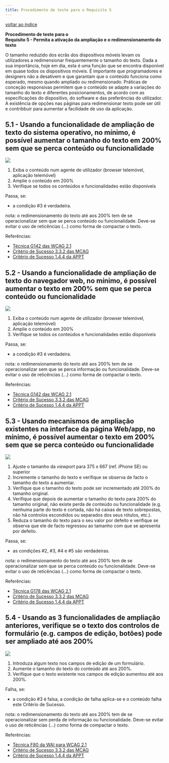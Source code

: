 ```yaml
---
title: Procedimento de teste para o Requisito 5 
---
```


[voltar ao índice](index.md)

**Procedimento de teste para o**<br>**Requisito 5 - Permita a ativação da ampliação e o redimensionamento do texto**

O tamanho reduzido dos ecrãs dos dispositivos móveis levam os utilizadores a redimensionar frequentemente o tamanho do texto. Dada a sua importância, hoje em dia, esta é uma função que se encontra disponível em quase todos os dispositivos móveis. É importante que programadores e designers não a desativem e que garantam que o conteúdo funciona como esperado, mesmo quando ampliado ou redimensionado. Práticas de conceção responsivas permitem que o conteúdo se adapte a variações do tamanho do texto e diferentes posicionamentos, de acordo com as especificações do dispositivo, do software e das preferências do utilizador. A existência de opções nas páginas para redimensionar texto pode ser útil e contribbuir para aumentar a facilidade de uso da aplicação.

## 5.1 - Usando a funcionalidade de ampliação de texto do sistema operativo, no mínimo, é possível aumentar o tamanho do texto em 200% sem que se perca conteúdo ou funcionalidade

![](https://selo.usabilidade.gov.pt/wp-content/uploads/2024/10/aspeto_critico-mobile_5-1_blue.svg)

1. Exiba o conteúdo num agente de utilizador (browser telemóvel, aplicação telemóvel)
2. Amplie o conteúdo em 200%
3. Verifique se todos os conteúdos e funcionalidades estão disponíveis

Passa, se:

- a condição #3 é verdadeira.

nota: o redimensionamento do texto até aos 200% tem de se operacionalizar sem que se perca conteúdo ou funcionalidade. Deve-se evitar o uso de reticências (...) como forma de compactar o texto.

Referências:

- [Técnica G142 das WCAG 2.1](https://www.w3.org/WAI/WCAG22/Techniques/general/G142)
- [Critério de Sucesso 3.3.2 das MCAG](https://getevinced.github.io/mcag/#scaled-text-legibility)
- [Critério de Sucesso 1.4.4 da APPT](https://appt.org/en/guidelines/wcag/success-criterion-1-4-4)

## 5.2 - Usando a funcionalidade de ampliação de texto do navegador web, no mínimo, é possível aumentar o texto em 200% sem que se perca conteúdo ou funcionalidade

![](https://selo.usabilidade.gov.pt/wp-content/uploads/2024/10/aspeto_critico-mobile_5-2_blue.svg)

1. Exiba o conteúdo num agente de utilizador (browser telemóvel, aplicação telemóvel)
2. Amplie o conteúdo em 200%
3. Verifique se todos os conteúdos e funcionalidades estão disponíveis

Passa, se:

- a condição #3 é verdadeira.

nota: o redimensionamento do texto até aos 200% tem de se operacionalizar sem que se perca informação ou funcionalidade. Deve-se evitar o uso de reticências (...) como forma de compactar o texto.

Referências:

- [Técnica G142 das WCAG 2.1](https://www.w3.org/WAI/WCAG22/Techniques/general/G142)
- [Critério de Sucesso 3.3.2 das MCAG](https://getevinced.github.io/mcag/#scaled-text-legibility)
- [Critério de Sucesso 1.4.4 da APPT](https://appt.org/en/guidelines/wcag/success-criterion-1-4-4)


## 5.3 - Usando mecanismos de ampliação existentes na interface da página Web/app, no mínimo, é possível aumentar o texto em 200% sem que se perca conteúdo ou funcionalidade

![](https://selo.usabilidade.gov.pt/wp-content/uploads/2024/10/aspeto_critico-mobile_5-3_blue.svg)

1. Ajuste o tamanho da _viewport_ para 375 x 667 (ref. iPhone SE) ou superior
2. Incremente o tamanho do texto e verifique se observa de facto o tamanho do texto a aumentar.
3. Verifique que o tamanho do texto pode ser incrementado até 200% do tamanho original.
4. Verifique que depois de aumentar o tamanho do texto para 200% do tamanho original, não existe perda de conteúdo ou funcionalidade (e.g. nenhuma parte do texto é cortada, não há caixas de texto sobrepostas, não há controlos escondidos ou separados dos seus rótulos, etc.).
5. Reduza o tamanho do texto para o seu valor por defeito e verifique se observa que ele de facto regressou ao tamanho com que se apresenta por defeito.

Passa, se:

- as condições #2, #3, #4 e #5 são verdadeiras.

nota: o redimensionamento do texto até aos 200% tem de se operacionalizar sem que se perca conteúdo ou funcionalidade. Deve-se evitar o uso de reticências (...) como forma de compactar o texto.

Referências:

- [Técnica G178 das WCAG 2.1](https://www.w3.org/WAI/WCAG22/Techniques/general/G178)
- [Critério de Sucesso 3.3.2 das MCAG](https://getevinced.github.io/mcag/#scaled-text-legibility)
- [Critério de Sucesso 1.4.4 da APPT](https://appt.org/en/guidelines/wcag/success-criterion-1-4-4)

## 5.4 - Usando as 3 funcionalidades de ampliação anteriores, verifique se o texto dos controlos de formulário (e.g. campos de edição, botões) pode ser ampliado até aos 200%

![](https://selo.usabilidade.gov.pt/wp-content/uploads/2024/10/aspeto_critico-mobile_5-4_blue.svg)

1. Introduza algum texto nos campos de edição de um formulário.
2. Aumente o tamanho do texto do conteúdo até aos 200%.
3. Verifique que o texto existente nos campos de edição aumentou até aos 200%.

Falha, se:

- a condição #3 é falsa, a condição de falha aplica-se e o conteúdo falha este Critério de Sucesso.

nota: o redimensionamento do texto até aos 200% tem de se operacionalizar sem perda de informação ou funcionalidade. Deve-se evitar o uso de reticências (...) como forma de compactar o texto.

Referências:

- [Técnica F80 da WAI para WCAG 2.1](https://www.w3.org/WAI/WCAG22/Techniques/failures/F80)
- [Critério de Sucesso 3.3.2 das MCAG](https://getevinced.github.io/mcag/#scaled-text-legibility)
- [Critério de Sucesso 1.4.4 da APPT](https://appt.org/en/guidelines/wcag/success-criterion-1-4-4)
